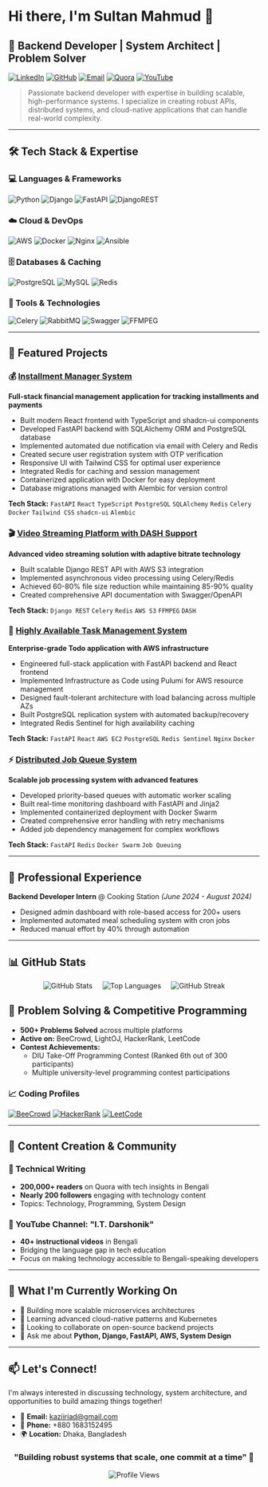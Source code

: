 # Hi there, I'm Sultan Mahmud 👋

## 🚀 Backend Developer | System Architect | Problem Solver

[![LinkedIn](https://img.shields.io/badge/LinkedIn-0077B5?style=for-the-badge&logo=linkedin&logoColor=white)](https://linkedin.com/in/your-profile)
[![GitHub](https://img.shields.io/badge/GitHub-100000?style=for-the-badge&logo=github&logoColor=white)](https://github.com/your-username)
[![Email](https://img.shields.io/badge/Email-D14836?style=for-the-badge&logo=gmail&logoColor=white)](mailto:kaziiriad@gmail.com)
[![Quora](https://img.shields.io/badge/Quora-B92B27?style=for-the-badge&logo=quora&logoColor=white)](https://bn.quora.com/profile/Kazi-Sultan-Mahmud-Riad)
[![YouTube](https://img.shields.io/badge/YouTube-FF0000?style=for-the-badge&logo=youtube&logoColor=white)](https://youtube.com/channel/your-channel)

> Passionate backend developer with expertise in building scalable, high-performance systems. I specialize in creating robust APIs, distributed systems, and cloud-native applications that can handle real-world complexity.

---

## 🛠️ Tech Stack & Expertise

### 💻 Languages & Frameworks
![Python](https://img.shields.io/badge/Python-3776AB?style=for-the-badge&logo=python&logoColor=white)
![Django](https://img.shields.io/badge/Django-092E20?style=for-the-badge&logo=django&logoColor=white)
![FastAPI](https://img.shields.io/badge/FastAPI-005571?style=for-the-badge&logo=fastapi)
![DjangoREST](https://img.shields.io/badge/Django_REST-ff1709?style=for-the-badge&logo=django&logoColor=white)

### ☁️ Cloud & DevOps
![AWS](https://img.shields.io/badge/AWS-232F3E?style=for-the-badge&logo=amazon-aws&logoColor=white)
![Docker](https://img.shields.io/badge/Docker-2496ED?style=for-the-badge&logo=docker&logoColor=white)
![Nginx](https://img.shields.io/badge/Nginx-009639?style=for-the-badge&logo=nginx&logoColor=white)
![Ansible](https://img.shields.io/badge/Ansible-EE0000?style=for-the-badge&logo=ansible&logoColor=white)

### 🗄️ Databases & Caching
![PostgreSQL](https://img.shields.io/badge/PostgreSQL-336791?style=for-the-badge&logo=postgresql&logoColor=white)
![MySQL](https://img.shields.io/badge/MySQL-4479A1?style=for-the-badge&logo=mysql&logoColor=white)
![Redis](https://img.shields.io/badge/Redis-DC382D?style=for-the-badge&logo=redis&logoColor=white)

### 🔧 Tools & Technologies
![Celery](https://img.shields.io/badge/Celery-37B24D?style=for-the-badge&logo=celery&logoColor=white)
![RabbitMQ](https://img.shields.io/badge/RabbitMQ-FF6600?style=for-the-badge&logo=rabbitmq&logoColor=white)
![Swagger](https://img.shields.io/badge/Swagger-85EA2D?style=for-the-badge&logo=swagger&logoColor=black)
![FFMPEG](https://img.shields.io/badge/FFmpeg-007808?style=for-the-badge&logo=ffmpeg&logoColor=white)

---

## 🌟 Featured Projects

### 💰 [Installment Manager System](https://github.com/kaziiriad/installment_manager)
**Full-stack financial management application for tracking installments and payments**
- Built modern React frontend with TypeScript and shadcn-ui components
- Developed FastAPI backend with SQLAlchemy ORM and PostgreSQL database
- Implemented automated due notification via email with Celery and Redis
- Created secure user registration system with OTP verification
- Responsive UI with Tailwind CSS for optimal user experience
- Integrated Redis for caching and session management
- Containerized application with Docker for easy deployment
- Database migrations managed with Alembic for version control

**Tech Stack:** `FastAPI` `React` `TypeScript` `PostgreSQL` `SQLAlchemy` `Redis` `Celery` `Docker` `Tailwind CSS` `shadcn-ui` `Alembic`

### 🎬 [Video Streaming Platform with DASH Support](https://github.com/kaziiriad/streambuddy)
**Advanced video streaming solution with adaptive bitrate technology**
- Built scalable Django REST API with AWS S3 integration
- Implemented asynchronous video processing using Celery/Redis
- Achieved 60-80% file size reduction while maintaining 85-90% quality
- Created comprehensive API documentation with Swagger/OpenAPI

**Tech Stack:** `Django REST` `Celery` `Redis` `AWS S3` `FFMPEG` `DASH`

### 🔄 [Highly Available Task Management System](https://github.com/kaziiriad/todo_application)
**Enterprise-grade Todo application with AWS infrastructure**
- Engineered full-stack application with FastAPI backend and React frontend
- Implemented Infrastructure as Code using Pulumi for AWS resource management
- Designed fault-tolerant architecture with load balancing across multiple AZs
- Built PostgreSQL replication system with automated backup/recovery
- Integrated Redis Sentinel for high availability caching

**Tech Stack:** `FastAPI` `React` `AWS EC2` `PostgreSQL` `Redis Sentinel` `Nginx` `Docker`

### ⚡ [Distributed Job Queue System](https://github.com/kaziiriad/job-queue-system-2.0)
**Scalable job processing system with advanced features**
- Developed priority-based queues with automatic worker scaling
- Built real-time monitoring dashboard with FastAPI and Jinja2
- Implemented containerized deployment with Docker Swarm
- Created comprehensive error handling with retry mechanisms
- Added job dependency management for complex workflows

**Tech Stack:** `FastAPI` `Redis` `Docker Swarm` `Job Queuing`

---

## 💼 Professional Experience

**Backend Developer Intern** @ Cooking Station *(June 2024 - August 2024)*
- Designed admin dashboard with role-based access for 200+ users
- Implemented automated meal scheduling system with cron jobs
- Reduced manual effort by 40% through automation

---

## 📊 GitHub Stats

<!-- <div align="center">
  
![GitHub Stats](https://github-readme-stats.vercel.app/api?username=kaziiriad&show_icons=true&theme=dark&count_private=true)

![Top Languages](https://github-readme-stats.vercel.app/api/top-langs/?username=kaziiriad&layout=compact&theme=dark)

![GitHub Streak](https://github-readme-streak-stats.herokuapp.com/?user=kaziiriad&theme=dark)

</div> -->
<!-- <div align="center">
  <table>
    <tr>
      <td>
        <img src="https://github-readme-stats.vercel.app/api?username=kaziiriad&show_icons=true&theme=dark&count_private=true" alt="GitHub Stats" />
      </td>
      <td>
        <img src="https://github-readme-stats.vercel.app/api/top-langs/?username=kaziiriad&layout=compact&theme=dark" alt="Top Languages" />
      </td>
    </tr>
    <tr>
      <td colspan="2">
        <img src="https://github-readme-streak-stats.herokuapp.com/?user=kaziiriad&theme=dark" alt="GitHub Streak" />
      </td>
    </tr>
  </table>
</div> -->
<div style="display: flex; justify-content: center; align-items: center; flex-wrap: wrap; gap: 20px;">
  <img src="https://github-readme-stats.vercel.app/api?username=kaziiriad&show_icons=true&theme=dark&count_private=true" alt="GitHub Stats" />
  <img src="https://github-readme-stats.vercel.app/api/top-langs/?username=kaziiriad&layout=compact&theme=dark" alt="Top Languages" />
  <img src="https://github-readme-streak-stats.herokuapp.com/?user=kaziiriad&theme=dark" alt="GitHub Streak" />
</div>

## 🧠 Problem Solving & Competitive Programming

- **500+ Problems Solved** across multiple platforms
- **Active on:** BeeCrowd, LightOJ, HackerRank, LeetCode
- **Contest Achievements:**
  - DIU Take-Off Programming Contest (Ranked 6th out of 300 participants)
  - Multiple university-level programming contest participations

### 📈 Coding Profiles
[![BeeCrowd](https://img.shields.io/badge/BeeCrowd-Profile-blue)](https://www.beecrowd.com.br/judge/en/profile/133479)
[![HackerRank](https://img.shields.io/badge/HackerRank-Profile-brightgreen)](https://www.hackerrank.com/kaziiriad)
[![LeetCode](https://img.shields.io/badge/LeetCode-Profile-orange)](https://leetcode.com/kaziiriad)
<!-- [![LightOJ](https://img.shields.io/badge/LightOJ-Profile-green)](https://lightoj.com/user/kaziiriad) -->

---

## 📝 Content Creation & Community

### 📖 Technical Writing
- **200,000+ readers** on Quora with tech insights in Bengali
- **Nearly 200 followers** engaging with technology content
- Topics: Technology, Programming, System Design

### 🎥 YouTube Channel: "I.T. Darshonik"
- **40+ instructional videos** in Bengali
- Bridging the language gap in tech education
- Focus on making technology accessible to Bengali-speaking developers

---

## 🎯 What I'm Currently Working On

- 🔭 Building more scalable microservices architectures
- 🌱 Learning advanced cloud-native patterns and Kubernetes
- 👯 Looking to collaborate on open-source backend projects
- 💬 Ask me about **Python, Django, FastAPI, AWS, System Design**

---

## 📫 Let's Connect!

I'm always interested in discussing technology, system architecture, and opportunities to build amazing things together!

- 📧 **Email:** kaziiriad@gmail.com
- 📱 **Phone:** +880 1683152495
- 🌍 **Location:** Dhaka, Bangladesh


<div align="center">

### "Building robust systems that scale, one commit at a time" 🚀

![Profile Views](https://komarev.com/ghpvc/?username=kaziiriad&color=blue&style=flat-square)

</div>